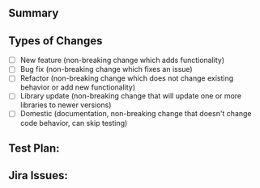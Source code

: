 ## Summary
<!--- Summary of changes --->

## Types of Changes
<!--- What types of changes does your code introduce? Put an `x` in all the boxes that apply: --->
- [ ] New feature (non-breaking change which adds functionality)
- [ ] Bug fix (non-breaking change which fixes an issue)
- [ ] Refactor (non-breaking change which does not change existing behavior or add new functionality)
- [ ] Library update (non-breaking change that will update one or more libraries to newer versions)
- [ ] Domestic (documentation, non-breaking change that doesn't change code behavior, can skip testing)

## Test Plan:
<!--- How do you test your changes? (unit test, integration test, dev test) or skip_test if it's not applicable  --->

## Jira Issues:
<!--- Link to your Jira ticket --->
